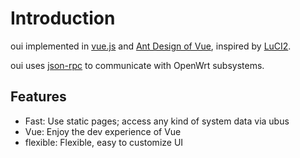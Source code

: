 # Introduction

[vue.js]: https://github.com/vuejs/vue
[Ant Design of Vue]: https://github.com/vueComponent/ant-design-vue
[LuCI2]: https://git.openwrt.org/?p=project/luci2/ui.git
[json-rpc]: https://www.jsonrpc.org/

oui implemented in [vue.js] and [Ant Design of Vue], inspired by [LuCI2].

oui uses [json-rpc] to communicate with OpenWrt subsystems.

## Features

* Fast: Use static pages; access any kind of system data via ubus
* Vue: Enjoy the dev experience of Vue
* flexible: Flexible, easy to customize UI
